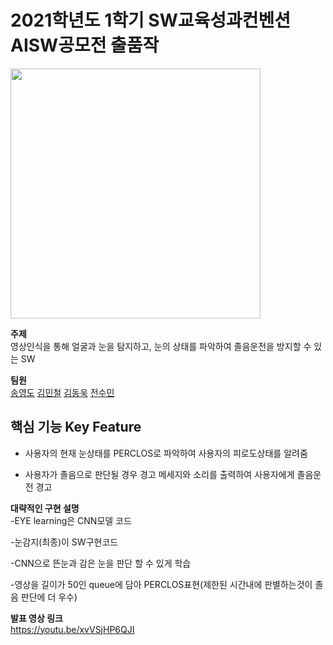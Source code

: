 # 2021학년도 1학기 SW교육성과컨벤션 AISW공모전 출품작

<img src ="http://swai.smu.ac.kr/data/editor/2105/efc9e4b4cf8c88e997320922cf804d99_1621317756_2321.png" height = 400px >


**주제**  
영상인식을 통해 얼굴과 눈을 탐지하고, 눈의 상태를 파악하여 졸음운전을 방지할 수 있는 SW 

**팀원**  
[송영도](https://github.com/0csong)
[김민철](https://github.com/201810759)
[김동욱](https://github.com/DongwookKim0823)
[전수민](https://github.com/Sumsum99)

## 핵심 기능  Key Feature
- 사용자의 현재 눈상태를 PERCLOS로 파악하여 사용자의 피로도상태를 알려줌

- 사용자가 졸음으로 판단될 경우 경고 메세지와 소리를 출력하여 사용자에게 졸음운전 경고

**대략적인 구현 설명**  
-EYE learning은 CNN모델 코드

-눈감지(최종)이 SW구현코드

-CNN으로 뜬눈과 감은 눈을 판단 할 수 있게 학습 

-영상을 길이가 50인 queue에 담아 PERCLOS표현(제한된 시간내에 판별하는것이 졸음 판단에 더 우수)


**발표 영상 링크**  
https://youtu.be/xvVSjHP6QJI
